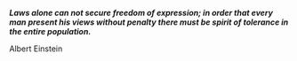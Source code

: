 _**Laws alone can not secure freedom of expression; in order that every man present his views without penalty there must be spirit of tolerance in the entire population.**_

Albert Einstein